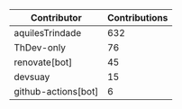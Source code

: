 | Contributor | Contributions |
| ------------ | -------------- |
| aquilesTrindade | 632 |
| ThDev-only | 76 |
| renovate[bot] | 45 |
| devsuay | 15 |
| github-actions[bot] | 6 |
